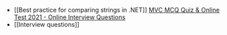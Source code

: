    

- [[Best practice for comparing strings in .NET]]
[MVC MCQ Quiz & Online Test 2021 - Online Interview Questions](https://www.onlineinterviewquestions.com/mvc-mcq/)
- [[Interview questions]]